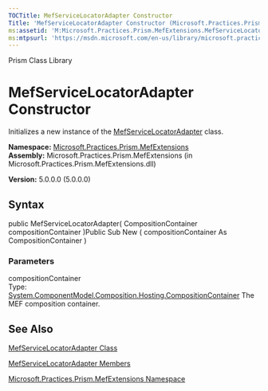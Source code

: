 ```yaml
---
TOCTitle: MefServiceLocatorAdapter Constructor
Title: 'MefServiceLocatorAdapter Constructor (Microsoft.Practices.Prism.MefExtensions)'
ms:assetid: 'M:Microsoft.Practices.Prism.MefExtensions.MefServiceLocatorAdapter.\#ctor(System.ComponentModel.Composition.Hosting.CompositionContainer)'
ms:mtpsurl: 'https://msdn.microsoft.com/en-us/library/microsoft.practices.prism.mefextensions.mefservicelocatoradapter.mefservicelocatoradapter(v=pandp.50)'
---
```


Prism Class Library

MefServiceLocatorAdapter Constructor
====================================

Initializes a new instance of the [MefServiceLocatorAdapter](https://msdn.microsoft.com/library/microsoft.practices.prism.mefextensions.mefservicelocatoradapter) class.

**Namespace:** [Microsoft.Practices.Prism.MefExtensions](https://msdn.microsoft.com/library/microsoft.practices.prism.mefextensions)
**Assembly:** Microsoft.Practices.Prism.MefExtensions (in Microsoft.Practices.Prism.MefExtensions.dll)

**Version:** 5.0.0.0 (5.0.0.0)

## Syntax


public MefServiceLocatorAdapter( CompositionContainer compositionContainer )Public Sub New ( compositionContainer As CompositionContainer )

### Parameters

compositionContainer  
Type: [System.ComponentModel.Composition.Hosting.CompositionContainer](http://msdn.microsoft.com/en-us/library/dd833553)
The MEF composition container.

See Also
--------


[MefServiceLocatorAdapter Class](https://msdn.microsoft.com/library/microsoft.practices.prism.mefextensions.mefservicelocatoradapter)

[MefServiceLocatorAdapter Members](https://msdn.microsoft.com/allmembers.t:microsoft.practices.prism.mefextensions.mefservicelocatoradapter)

[Microsoft.Practices.Prism.MefExtensions Namespace](https://msdn.microsoft.com/library/microsoft.practices.prism.mefextensions)

